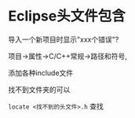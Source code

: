 # Eclipse头文件包含

导入一个新项目时显示"xxx个错误"?

项目->属性->C/C++常规->路径和符号,

添加各种include文件

找不到文件夹的可以

` locate <找不到的头文件>.h ` 查找 